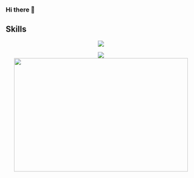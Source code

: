 ### Hi there 👋

## Skills
<p align="center">
  <a href="https://skillicons.dev">
    <img src="https://skillicons.dev/icons?i=git,react,python,sequelize,flask,sequelAlchemy" />
  </a>
</p>

<div href="https://github.com/versayce/github-readme-stats" align="center">
  <img align="center" src="https://github-readme-stats.vercel.app/api?username=versayce&show_icons=true&theme=radical" />
</div>

<div href="https://github.com/versayce/github-readme-stats" align="center">
  <img width="460" height="300" src="https://github-readme-stats.vercel.app/api/top-langs/?username=anuraghazra&layout=compact&theme=radical">
</div>
<!--
**Versayce/versayce** is a ✨ _special_ ✨ repository because its `README.md` (this file) appears on your GitHub profile.

Here are some ideas to get you started:

- 🔭 I’m currently working on ...
- 🌱 I’m currently learning ...
- 👯 I’m looking to collaborate on ...
- 🤔 I’m looking for help with ...
- 💬 Ask me about ...
- 📫 How to reach me: ...
- 😄 Pronouns: ...
- ⚡ Fun fact: ...
-->

